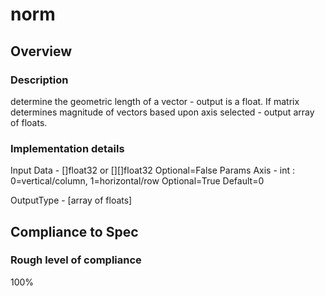 # norm

## Overview

### Description
determine the geometric length of a vector - output is a float. If matrix determines magnitude of vectors based upon axis selected - output array of floats.

### Implementation details

Input
    Data - []float32 or [][]float32
		Optional=False
Params
    Axis - int  : 0=vertical/column, 1=horizontal/row
        Optional=True
        Default=0

OutputType - [array of floats]

## Compliance to Spec

### Rough level of compliance  
100%